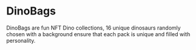 # DinoBags
DinoBags are fun NFT Dino collections, 16 unique dinosaurs randomly chosen with a background ensure that each pack is unique and filled with personality.
